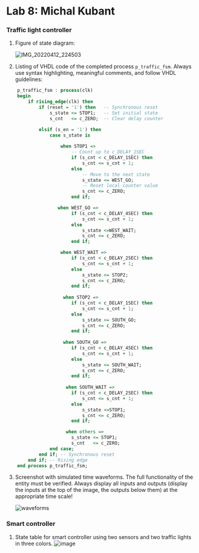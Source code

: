 # Lab 8: Michal Kubant

### Traffic light controller

1. Figure of state diagram:

   ![IMG_20220412_224503](https://user-images.githubusercontent.com/99811894/163052504-e47f41df-11f9-466d-8e40-434e29008880.jpg)

2. Listing of VHDL code of the completed process `p_traffic_fsm`. Always use syntax highlighting, meaningful comments, and follow VHDL guidelines:

```vhdl
    p_traffic_fsm : process(clk)
    begin
        if rising_edge(clk) then
            if (reset = '1') then   -- Synchronous reset
                s_state <= STOP1;   -- Set initial state
                s_cnt   <= c_ZERO;  -- Clear delay counter

            elsif (s_en = '1') then
                case s_state is
                
                    when STOP1 =>
                        -- Count up to c_DELAY_1SEC
                        if (s_cnt < c_DELAY_1SEC) then
                            s_cnt <= s_cnt + 1;
                        else
                            -- Move to the next state
                            s_state <= WEST_GO;
                            -- Reset local counter value
                            s_cnt <= c_ZERO;
                        end if;

                   when WEST_GO =>
                        if (s_cnt < c_DELAY_4SEC) then
                            s_cnt <= s_cnt + 1;
                        else
                            s_state <=WEST_WAIT;
                            s_cnt <= c_ZERO;    
                        end if;

                    when WEST_WAIT =>   
                        if (s_cnt < c_DELAY_2SEC) then
                            s_cnt <= s_cnt + 1;
                        else
                            s_state <= STOP2;
                            s_cnt <= c_ZERO;    
                        end if;
                        
                     when STOP2 =>   
                        if (s_cnt < c_DELAY_1SEC) then
                            s_cnt <= s_cnt + 1;
                        else
                            s_state <= SOUTH_GO;
                            s_cnt <= c_ZERO;    
                        end if;    
                        
                     when SOUTH_GO =>   
                        if (s_cnt < c_DELAY_4SEC) then
                            s_cnt <= s_cnt + 1;
                        else
                            s_state <= SOUTH_WAIT;
                            s_cnt <= c_ZERO;    
                        end if;  
                      
                      when SOUTH_WAIT =>
                        if (s_cnt < c_DELAY_2SEC) then
                            s_cnt <= s_cnt + 1;
                        else
                            s_state <=STOP1;
                            s_cnt <= c_ZERO;    
                        end if;

                      when others =>
                        s_state <= STOP1;
                        s_cnt   <= c_ZERO;
                end case;
            end if; -- Synchronous reset
        end if; -- Rising edge
    end process p_traffic_fsm;
```

3. Screenshot with simulated time waveforms. The full functionality of the entity must be verified. Always display all inputs and outputs (display the inputs at the top of the image, the outputs below them) at the appropriate time scale!

   ![waveforms](https://user-images.githubusercontent.com/99811894/163045321-6f404b7a-912f-454d-9a35-eaafbb60f80a.png)

### Smart controller

1. State table for smart controller using two sensors and two traffic lights in three colors.
![image](https://user-images.githubusercontent.com/99811894/163056108-027657dc-ff09-4c5f-a9db-3cf684ad156f.png)
